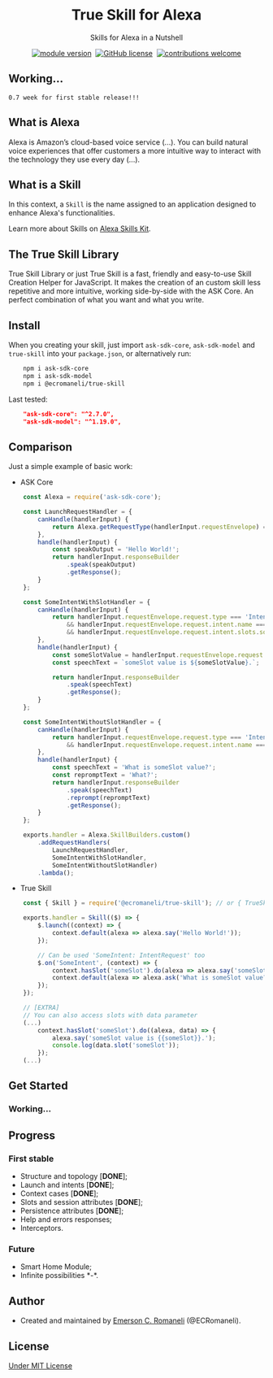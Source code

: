 <h1 align='center'>True Skill for Alexa</h1>
<p align='center'>
Skills for Alexa in a Nutshell
</p>
<p align='center'>
    <a href="https://www.npmjs.com/package/@ecromaneli/true-skill"><img src="https://img.shields.io/npm/v/@ecromaneli/true-skill.svg" alt="module version"></a>&nbsp;
    <a href="https://github.com/ECRomaneli/true-skill/blob/main/LICENSE"><img src="https://img.shields.io/badge/license-MIT-blue.svg" alt="GitHub license"></a>&nbsp;
    <!--<img src="https://circleci.com/gh/ECRomaneli/mQuery.svg?style=shield" alt="CircleCI">&nbsp;-->
    <a href="https://github.com/ECRomaneli/true-skill"><img src="https://img.shields.io/badge/contributions-welcome-brightgreen.svg?style=flat" alt="contributions welcome"></a>
</p>

## Working...

    0.7 week for first stable release!!!

## What is Alexa

Alexa is Amazon’s cloud-based voice service (...). You can build natural voice experiences that offer customers a more intuitive way to interact with the technology they use every day (...).

## What is a Skill

In this context, a `Skill` is the name assigned to an application designed to enhance Alexa's functionalities.

Learn more about Skills on [Alexa Skills Kit](https://developer.amazon.com/en-US/alexa/alexa-skills-kit/start).

## The True Skill Library

True Skill Library or just True Skill is a fast, friendly and easy-to-use Skill Creation Helper for JavaScript. It makes the creation of an custom skill less repetitive and more intuitive, working side-by-side with the ASK Core. An perfect combination of what you want and what you write.

## Install

When you creating your skill, just import `ask-sdk-core`, `ask-sdk-model` and `true-skill` into your `package.json`, or alternatively run:

```bash
    npm i ask-sdk-core
    npm i ask-sdk-model
    npm i @ecromaneli/true-skill

```

Last tested:

```json
    "ask-sdk-core": "^2.7.0",
    "ask-sdk-model": "^1.19.0",
```

## Comparison

Just a simple example of basic work:

- ASK Core

```javascript
    const Alexa = require('ask-sdk-core');

    const LaunchRequestHandler = {
        canHandle(handlerInput) {
            return Alexa.getRequestType(handlerInput.requestEnvelope) === 'LaunchRequest';
        },
        handle(handlerInput) {
            const speakOutput = 'Hello World!';
            return handlerInput.responseBuilder
                .speak(speakOutput)
                .getResponse();
        }
    };

    const SomeIntentWithSlotHandler = {
        canHandle(handlerInput) {
            return handlerInput.requestEnvelope.request.type === 'IntentRequest'
                && handlerInput.requestEnvelope.request.intent.name === 'SomeIntent'
                && handlerInput.requestEnvelope.request.intent.slots.someSlot !== void 0;
        },
        handle(handlerInput) {
            const someSlotValue = handlerInput.requestEnvelope.request.intent.slots.someSlot.value; 
            const speechText = `someSlot value is ${someSlotValue}.`;

            return handlerInput.responseBuilder
                .speak(speechText)
                .getResponse();
        }
    };

    const SomeIntentWithoutSlotHandler = {
        canHandle(handlerInput) {
            return handlerInput.requestEnvelope.request.type === 'IntentRequest'
                && handlerInput.requestEnvelope.request.intent.name === 'SomeIntent';
        },
        handle(handlerInput) {            
            const speechText = 'What is someSlot value?';
            const repromptText = 'What?';
            return handlerInput.responseBuilder
                .speak(speechText)
                .reprompt(repromptText)
                .getResponse();
        }
    };

    exports.handler = Alexa.SkillBuilders.custom()
        .addRequestHandlers(
            LaunchRequestHandler, 
            SomeIntentWithSlotHandler,
            SomeIntentWithoutSlotHandler)
        .lambda();
```

- True Skill

```javascript
    const { Skill } = require('@ecromaneli/true-skill'); // or { TrueSkill }

    exports.handler = Skill(($) => {
        $.launch((context) => {
            context.default(alexa => alexa.say('Hello World!'));
        });

        // Can be used 'SomeIntent: IntentRequest' too
        $.on('SomeIntent', (context) => {
            context.hasSlot('someSlot').do(alexa => alexa.say('someSlot value is {{someSlot}}.')); 
            context.default(alexa => alexa.ask('What is someSlot value?', 'What?'));
        });
    });

    // [EXTRA]
    // You can also access slots with data parameter
    (...)
        context.hasSlot('someSlot').do((alexa, data) => {
            alexa.say('someSlot value is {{someSlot}}.');
            console.log(data.slot('someSlot'));
        }); 
    (...)
```

## Get Started

### Working...

## Progress

### First stable

- Structure and topology [**DONE**];
- Launch and intents [**DONE**];
- Context cases [**DONE**];
- Slots and session attributes [**DONE**];
- Persistence attributes [**DONE**];
- Help and errors responses;
- Interceptors.

### Future

- Smart Home Module;
- Infinite possibilities \*-*.

## Author

- Created and maintained by [Emerson C. Romaneli](https://github.com/ECRomaneli) (@ECRomaneli).

## License

[Under MIT License](https://github.com/ECRomaneli/true-skill/blob/master/LICENSE)